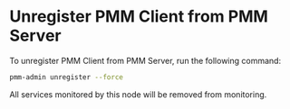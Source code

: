 # Unregister PMM Client from PMM Server

To unregister PMM Client from PMM Server, run the following command:

```sh
pmm-admin unregister --force
```

All services monitored by this node will be removed from monitoring.